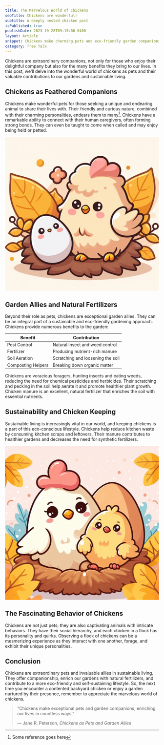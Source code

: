 ```yaml
---
title: The Marvelous World of Chickens
seoTitle: Chickens are wonderful!
subtitle: A deeply nested chicken post
isPublished: true
publishDate: 2023-10-28T09:15:00-0400
layout: Article
snippet: Chickens make charming pets and eco-friendly garden companions, enriching lives through their delightful personalities and natural contributions.
category: Tree Talk
---
```


Chickens are extraordinary companions, not only for those who enjoy their delightful company but also for the many benefits they bring to our lives. In this post, we'll delve into the wonderful world of chickens as pets and their valuable contributions to our gardens and sustainable living.

## Chickens as Feathered Companions

Chickens make wonderful pets for those seeking a unique and endearing animal to share their lives with. Their friendly and curious nature, combined with their charming personalities, endears them to many[^1]. Chickens have a remarkable ability to connect with their human caregivers, often forming strong bonds. They can even be taught to come when called and may enjoy being held or petted.

![chicken](chicken.jpeg)

## Garden Allies and Natural Fertilizers

Beyond their role as pets, chickens are exceptional garden allies. They can be an integral part of a sustainable and eco-friendly gardening approach. Chickens provide numerous benefits to the garden:

| Benefit             | Contribution                     |
|---------------------|----------------------------------|
| Pest Control        | Natural insect and weed control  |
| Fertilizer          | Producing nutrient-rich manure    |
| Soil Aeration       | Scratching and loosening the soil |
| Composting Helpers  | Breaking down organic matter     |

Chickens are voracious foragers, hunting insects and eating weeds, reducing the need for chemical pesticides and herbicides. Their scratching and pecking in the soil help aerate it and promote healthier plant growth. Chicken manure is an excellent, natural fertilizer that enriches the soil with essential nutrients.

## Sustainability and Chicken Keeping

Sustainable living is increasingly vital in our world, and keeping chickens is a part of this eco-conscious lifestyle. Chickens help reduce kitchen waste by consuming kitchen scraps and leftovers. Their manure contributes to healthier gardens and decreases the need for synthetic fertilizers.

![chicken2](nested_image_folder/chicken-2_with_underscore%20and%20some%20spaces%20.jpeg)


## The Fascinating Behavior of Chickens

Chickens are not just pets; they are also captivating animals with intricate behaviors. They have their social hierarchy, and each chicken in a flock has its personality and quirks. Observing a flock of chickens can be a mesmerizing experience as they interact with one another, forage, and exhibit their unique personalities.

## Conclusion

Chickens are extraordinary pets and invaluable allies in sustainable living. They offer companionship, enrich our gardens with natural fertilizers, and contribute to a more eco-friendly and self-sustaining lifestyle. So, the next time you encounter a contented backyard chicken or enjoy a garden nurtured by their presence, remember to appreciate the marvelous world of chickens.

> "Chickens make exceptional pets and garden companions, enriching our lives in countless ways."
>
> — Jane R. Peterson, *Chickens as Pets and Garden Allies*

[^1]: Some reference goes here
